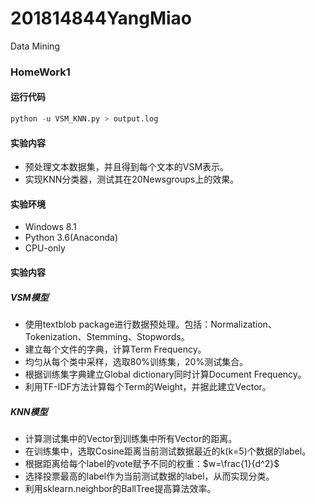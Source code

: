 # 201814844YangMiao
Data Mining

### HomeWork1

#### 运行代码

~~~python
python -u VSM_KNN.py > output.log
~~~

#### 实验内容

+ 预处理文本数据集，并且得到每个文本的VSM表示。
+ 实现KNN分类器，测试其在20Newsgroups上的效果。

#### 实验环境

- Windows 8.1
- Python 3.6(Anaconda)
- CPU-only

#### 实验内容

##### VSM模型

+ 使用textblob package进行数据预处理。包括：Normalization、Tokenization、Stemming、Stopwords。
+ 建立每个文件的字典，计算Term Frequency。
+ 均匀从每个类中采样，选取80%训练集，20%测试集合。
+ 根据训练集字典建立Global dictionary同时计算Document Frequency。
+ 利用TF-IDF方法计算每个Term的Weight，并据此建立Vector。

##### KNN模型

+ 计算测试集中的Vector到训练集中所有Vector的距离。
+ 在训练集中，选取Cosine距离当前测试数据最近的k(k=5)个数据的label。
+ 根据距离给每个label的vote赋予不同的权重：$w=\frac{1}{d^2}$
+ 选择投票最高的label作为当前测试数据的label，从而实现分类。
+ 利用sklearn.neighbor的BallTree提高算法效率。

